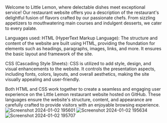 Welcome to Little Lemon, where delectable dishes meet exceptional service! Our restaurant website offers you a description of the restaurant's delightful fusion of flavors crafted by our passionate chefs. From sizzling appetizers to mouthwatering main courses and indulgent desserts, we cater to every palate.

Languages used:
HTML (HyperText Markup Language): The structure and content of the website are built using HTML, providing the foundation for elements such as headings, paragraphs, images, links, and more. It ensures the basic layout and framework of the site.

CSS (Cascading Style Sheets): CSS is utilized to add style, design, and visual enhancements to the website. It controls the presentation aspects, including fonts, colors, layouts, and overall aesthetics, making the site visually appealing and user-friendly.

Both HTML and CSS work together to create a seamless and engaging user experience on the Little Lemon restaurant website hosted on GitHub. These languages ensure the website's structure, content, and appearance are carefully crafted to provide visitors with an enjoyable browsing experience.
![Screenshot 2024-01-02 195601](https://github.com/Aa-dy-aa/Little-Lemon-Website-Restaurant/assets/154260768/b66ae8c1-5896-467e-a574-706f9f1342a4)
![Screenshot 2024-01-02 195634](https://github.com/Aa-dy-aa/Little-Lemon-Website-Restaurant/assets/154260768/ad8f6f50-a3a8-4790-aca8-52e0a3a396b5)
![Screenshot 2024-01-02 195707](https://github.com/Aa-dy-aa/Little-Lemon-Website-Restaurant/assets/154260768/a8b1c7f1-6d50-46d8-a328-acc3f097c253)

